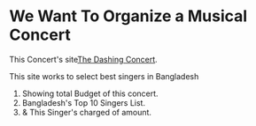 # We Want To Organize a Musical Concert

This Concert's site[The Dashing Concert](https://the-dashingconcert.netlify.app/).

This site works to select best singers in Bangladesh
1. Showing total Budget of this concert.
2. Bangladesh's Top 10 Singers List.
3. & This Singer's charged of amount.